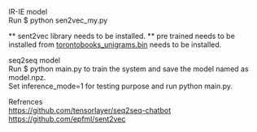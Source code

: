 
IR-IE model <br>
Run $ python sen2vec_my.py

** sent2vec library needs to be installed.
** pre trained needs to be installed from <a href='https://drive.google.com/file/d/0B6VhzidiLvjSOWdGM0tOX1lUNEk/view'>torontobooks_unigrams.bin</a> needs to be installed.

seq2seq model <br>
Run $ python main.py to train the system and save the model named as model.npz.<br>
Set inference_mode=1 for testing purpose and run python main.py.

Refrences <br>
https://github.com/tensorlayer/seq2seq-chatbot <br>
https://github.com/epfml/sent2vec

